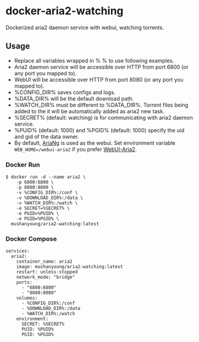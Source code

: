 # docker-aria2-watching

Dockerized aria2 daemon service with webui, watching torrents.

## Usage

- Replace all variables wrapped in % % to use following examples.
- Aria2 daemon service will be accessible over HTTP from port 6800 (or any port you mapped to).
- WebUI will be accessible over HTTP from port 8080 (or any port you mapped to).
- %CONFIG_DIR% saves configs and logs.
- %DATA_DIR% will be the default download path.
- %WATCH_DIR% must be different to %DATA_DIR%. Torrent files being added to the it will be automatically added as aria2 new task.
- %SECRET% (default: watching) is for communicating with aria2 daemon service.
- %PUID% (default: 1000) and %PGID% (default: 1000) specify the uid and gid of the data owner.
- By default, [AriaNg](https://github.com/mayswind/AriaNg) is used as the webui. Set environment variable `WEB_HOME=/webui-aria2` if you prefer [WebUI-Aria2](https://github.com/ziahamza/webui-aria2).

### Docker Run

```
$ docker run -d --name aria2 \
    -p 6800:6800 \
    -p 8080:8080 \
    -v %CONFIG_DIR%:/conf \
    -v %DOWNLOAD_DIR%:/data \
    -v %WATCH_DIR%:/watch \
    -e SECRET=%SECRET% \
    -e PUID=%PUID% \
    -e PGID=%PGID% \
  mushanyoung/aria2-watching:latest
```

### Docker Compose

```
services:
  aria2:
    container_name: aria2
    image: mushanyoung/aria2-watching:latest
    restart: unless-stopped
    network_mode: "bridge"
    ports:
      - "6800:6800"
      - "8080:8080"
    volumes:
      - %CONFIG_DIR%:/conf
      - %DOWNLOAD_DIR%:/data
      - %WATCH_DIR%:/watch
    environment:
      SECRET: %SECRET%
      PUID: %PUID%
      PGID: %PGID%
```
